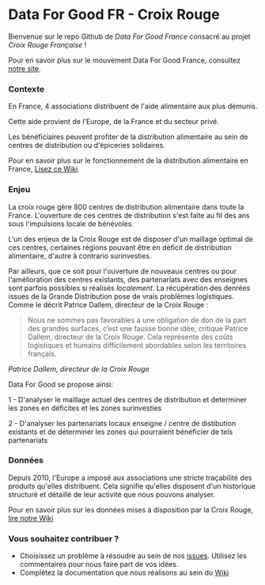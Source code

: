 # Data For Good FR - Croix Rouge

Bienvenue sur le repo Github de _Data For Good France_ consacré au projet _Croix Rouge Française_ !

Pour en savoir plus sur le mouvement Data For Good France, consultez [notre site](http://www.dataforgood.fr).

### Contexte

En France, 4 associations distribuent de l'aide alimentaire aux plus démunis.

Cette aide provient de l'Europe, de la France et du secteur privé.

Les bénéficiaires peuvent profiter de la distribution alimentaire au sein de centres de distribution ou d'épiceries solidaires.

Pour en savoir plus sur le fonctionnement de la distribution alimentaire en France, [Lisez ce Wiki](https://github.com/dataforgoodfr/croixrouge/wiki/La-distribution-alimentaire-en-France).

### Enjeu

La croix rouge gère 800 centres de distribution alimentaire dans toute la France. L'ouverture de ces centres de distribution s'est faite au fil des ans sous l'impulsions locale de bénévoles.

L'un des enjeux de la Croix Rouge est de disposer d'un maillage optimal de ces centres, certaines régions pouvant être en déficit de distribution alimentaire, d'autre à contrario surinvesties.

Par ailleurs, que ce soit pour l'ouverture de nouveaux centres ou pour l'amélioration des centres existants, des partenariats avec des enseignes sont parfois possibles si réalisés *localement*. La récupération des denrées issues de la Grande Distribution pose de vrais problèmes logistiques. Comme le décrit Patrice Dallem, directeur de la Croix Rouge : 
> Nous ne sommes pas favorables à une obligation de don de la part des grandes surfaces, c’est une fausse bonne idée, critique Patrice Dallem, directeur de la Croix Rouge. Cela représente des coûts logistiques et humains difficilement abordables selon les territoires français.
>  
<cite>Patrice Dallem, directeur de la Croix Rouge</cite>

Data For Good se propose ainsi:

1 - D'analyser le maillage actuel des centres de distribution et determiner les zones en déficites et les zones surinvesties 

2 - D'analyser les partenariats locaux enseigne / centre de distibution existants et de déterminer les zones qui pourraient bénéficier de tels partenariats


### Données

Depuis 2010, l'Europe a imposé aux associations une stricte traçabilité des produits qu'elles distribuent. Cela signifie qu'elles disposent d'un historique structuré et détaillé de leur activité que nous pouvons analyser. 

Pour en savoir plus sur les données mises à disposition par la Croix Rouge, [lire notre Wiki](https://github.com/dataforgoodfr/croixrouge/wiki/Description-des-tables)

### Vous souhaitez contribuer ? 

- Choisissez un problème à résoudre au sein de nos [issues](https://github.com/dataforgoodfr/croixrouge/issues). Utilisez les commentaires pour nous faire part de vos idées. 
- Complètez la documentation que nous réalisons au sein du [Wiki](https://github.com/dataforgoodfr/croixrouge/wiki)
